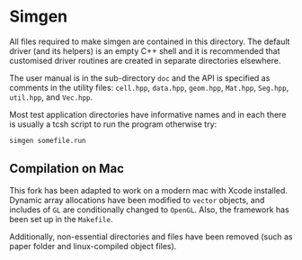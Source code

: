 # Simgen

All files required to make simgen are contained in this directory.
The default driver (and its helpers) is an empty C++ shell and it 
is recommended that customised driver routines are created in separate 
directories elsewhere.

The user manual is in the sub-directory `doc` and the API is specified
as comments in the utility files: `cell.hpp`, `data.hpp`, `geom.hpp`, 
`Mat.hpp`, `Seg.hpp`, `util.hpp`, and `Vec.hpp`.

Most test application directories have informative names and in each
there is usually a tcsh script to run the program otherwise try:
```bash
simgen somefile.run 
```

## Compilation on Mac

This fork has been adapted to work on a modern mac with Xcode installed. Dynamic array allocations have been modified to `vector` objects, and includes of `GL` are conditionally changed to `OpenGL`. Also, the framework has been set up in the `Makefile`.

Additionally, non-essential directories and files have been removed (such as paper folder and linux-compiled object files). 

